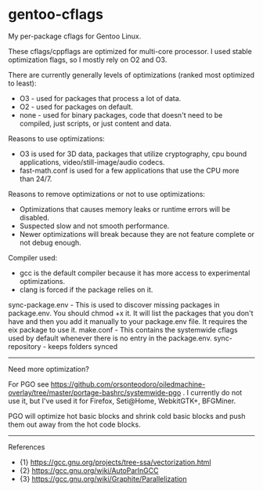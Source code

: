 # gentoo-cflags

My per-package cflags for Gentoo Linux.

These cflags/cppflags are optimized for multi-core processor.  I used stable optimization flags, so I mostly rely on O2 and O3.

There are currently generally levels of optimizations (ranked most optimized to least):
* O3 - used for packages that process a lot of data.
* O2 - used for packages on default.  
* none - used for binary packages, code that doesn't need to be compiled, just scripts, or just content and data.

Reasons to use optimizations:
* O3 is used for 3D data, packages that utilize cryptography, cpu bound applications, video/still-image/audio codecs.
* fast-math.conf is used for a few applications that use the CPU more than 24/7.

Reasons to remove optimizations or not to use optimizations:
* Optimizations that causes memory leaks or runtime errors will be disabled.
* Suspected slow and not smooth performance.
* Newer optimizations will break because they are not feature complete or not debug enough.

Compiler used:
* gcc is the default compiler because it has more access to experimental optimizations.
* clang is forced if the package relies on it.

sync-package.env - This is used to discover missing packages in package.env.  You should chmod +x it.  It will list the packages that you don't have and then you add it manually to your package.env file.  It requires the eix package to use it.
make.conf - This contains the systemwide cflags used by default whenever there is no entry in the package.env.
sync-repository - keeps folders synced

----

Need more optimization?

For PGO see https://github.com/orsonteodoro/oiledmachine-overlay/tree/master/portage-bashrc/systemwide-pgo .  I currently do not use it, but I've used it for Firefox, Seti@Home, WebkitGTK+, BFGMiner.

PGO will optimize hot basic blocks and shrink cold basic blocks and push them out away from the hot code blocks.

----
References
* {1} https://gcc.gnu.org/projects/tree-ssa/vectorization.html
* {2} https://gcc.gnu.org/wiki/AutoParInGCC
* {3} https://gcc.gnu.org/wiki/Graphite/Parallelization
